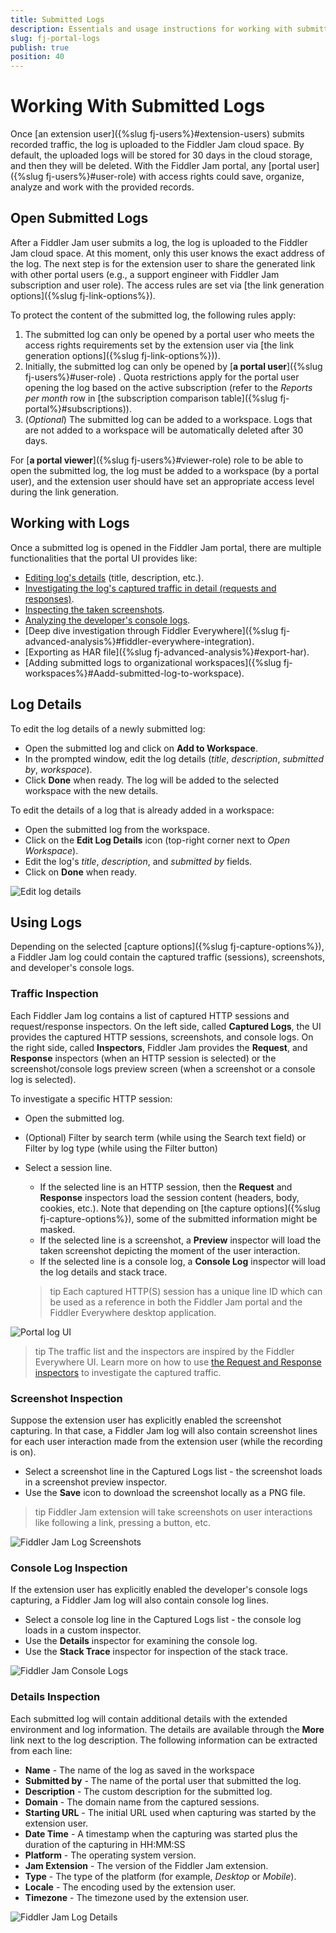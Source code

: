 ```yaml
---
title: Submitted Logs 
description: Essentials and usage instructions for working with submitted Fiddler Jam portal log
slug: fj-portal-logs
publish: true
position: 40
---
```


# Working With Submitted Logs

Once [an extension user]({%slug fj-users%}#extension-users) submits recorded traffic, the log is uploaded to the Fiddler Jam cloud space. By default, the uploaded logs will be stored for 30 days in the cloud storage, and then they will be deleted. With the Fiddler Jam portal, any [portal user]({%slug fj-users%}#user-role) with access rights could save, organize, analyze and work with the provided records. 

## Open Submitted Logs

After a Fiddler Jam user submits a log, the log is uploaded to the Fiddler Jam cloud space. At this moment, only this user knows the exact address of the log. The next step is for the extension user to share the generated link with other portal users (e.g., a support engineer with Fiddler Jam subscription and user role). The access rules are set via [the link generation options]({%slug fj-link-options%}).

To protect the content of the submitted log, the following rules apply:

1. The submitted log can only be opened by a portal user who meets the access rights requirements set by the extension user via [the link generation options]({%slug fj-link-options%})).
2. Initially, the submitted log can only be opened by [**a portal user**]({%slug fj-users%}#user-role) . Quota restrictions apply for the portal user opening the log based on the active subscription (refer to the _Reports per month_ row in [the subscription comparison table]({%slug fj-portal%}#subscriptions)).
3. (_Optional_) The submitted log can be added to a workspace. Logs that are not added to a workspace will be automatically deleted after 30 days. 

For [**a portal viewer**]({%slug fj-users%}#viewer-role) role to be able to open the submitted log, the log must be added to a workspace (by a portal user), and the extension user should have set an appropriate access level during the link generation.

## Working with Logs

Once a submitted log is opened in the Fiddler Jam portal, there are multiple functionalities that the portal UI provides like:

- [Editing log's details](#log-details) (title, description, etc.).
- [Investigating the log's captured traffic in detail (requests and responses)](#traffic-inspection). 
- [Inspecting the taken screenshots](#screenshot-inspection).
- [Analyzing the developer's console logs](#console-log-inspection).
- [Deep dive investigation through Fiddler Everywhere]({%slug fj-advanced-analysis%}#fiddler-everywhere-integration).
- [Exporting as HAR file]({%slug fj-advanced-analysis%}#export-har).
- [Adding submitted logs to organizational workspaces]({%slug fj-workspaces%}#Aadd-submitted-log-to-workspace).


## Log Details

To edit the log details of a newly submitted log:

- Open the submitted log and click on **Add to Workspace**.
- In the prompted window, edit the log details (_title_, _description_, _submitted by_, _workspace_).
- Click **Done** when ready. The log will be added to the selected workspace with the new details.

To edit the details of a log that is already added in a workspace:

- Open the submitted log from the workspace.
- Click on the **Edit Log Details** icon (top-right corner next to _Open Workspace_).
- Edit the log's _title_, _description_, and _submitted by_ fields.
- Click on **Done** when ready.

![Edit log details](../images/portal/logs/fj-portal-log-edit-details.png)


## Using Logs

Depending on the selected [capture options]({%slug fj-capture-options%}), a Fiddler Jam log could contain the captured traffic (sessions), screenshots, and developer's console logs.

### Traffic Inspection

Each Fiddler Jam log contains a list of captured HTTP sessions and request/response inspectors. On the left side, called **Captured Logs**, the UI provides the captured HTTP sessions, screenshots, and console logs. On the right side, called **Inspectors**, Fiddler Jam provides the **Request**, and **Response** inspectors (when an HTTP session is selected) or the screenshot/console logs preview screen (when a screenshot or a console log is selected).

To investigate a specific HTTP session:
- Open the submitted log.
- (Optional) Filter by search term (while using the Search text field) or Filter by log type (while using the Filter button)
- Select a session line. 
    - If the selected line is an HTTP session, then the **Request** and **Response** inspectors load the session content (headers, body, cookies, etc.). Note that depending on [the capture options]({%slug fj-capture-options%}), some of the submitted information might be masked. 
    - If the selected line is a screenshot, a **Preview** inspector will load the taken screenshot depicting the moment of the user interaction.
    - If the selected line is a console log, a **Console Log** inspector will load the log details and stack trace.

    >tip Each captured HTTP(S) session has a unique line ID which can be used as a reference in both the Fiddler Jam portal and the Fiddler Everywhere desktop application.


![Portal log UI](../images/portal/logs/fj-portal-log-usage.png)

>tip The traffic list and the inspectors are inspired by the Fiddler Everywhere UI. Learn more on how to use [the Request and Response inspectors](https://docs.telerik.com/fiddler-everywhere/user-guide/live-traffic/inspector-types) to investigate the captured traffic.


### Screenshot Inspection

Suppose the extension user has explicitly enabled the screenshot capturing. In that case, a Fiddler Jam log will also contain screenshot lines for each user interaction made from the extension user (while the recording is on). 

- Select a screenshot line in the Captured Logs list - the screenshot loads in a screenshot preview inspector.
- Use the **Save** icon to download the screenshot locally as a PNG file.

>tip Fiddler Jam extension will take screenshots on user interactions like following a link, pressing a button, etc.

![Fiddler Jam Log Screenshots](../images/portal/logs/fj-portal-log-screenshots.png)

### Console Log Inspection

If the extension user has explicitly enabled the developer's console logs capturing, a Fiddler Jam log will also contain console log lines.

- Select a console log line in the Captured Logs list - the console log loads in a custom inspector.
- Use the **Details** inspector for examining the console log.
- Use the **Stack Trace** inspector for inspection of the stack trace.

![Fiddler Jam Console Logs](../images/portal/logs/fj-portal-log-consolelogs.png)


### Details Inspection

Each submitted log will contain additional details with the extended environment and log information. The details are available through the **More** link next to the log description. The following information can be extracted from each line:

- **Name** - The name of the log as saved in the workspace
- **Submitted by** - The name of the portal user that submitted the log.
- **Description** - The custom description for the submitted log.
- **Domain** - The domain name from the captured sessions.
- **Starting URL** - The initial URL used when capturing was started by the extension user.
- **Date Time** - A timestamp when the capturing was started plus the duration of the capturing in HH:MM:SS
- **Platform** - The operating system version.
- **Jam Extension** - The version of the Fiddler Jam extension.
- **Type** - The type of the platform (for example, _Desktop_ or _Mobile_).
- **Locale** - The encoding used by the extension user.
- **Timezone** - The timezone used by the extension user.

![Fiddler Jam Log Details](../images/portal/logs/fj-portal-log-details.png)

